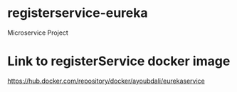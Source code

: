 # registerservice-eureka
Microservice Project

# Link to registerService docker image
https://hub.docker.com/repository/docker/ayoubdali/eurekaservice
